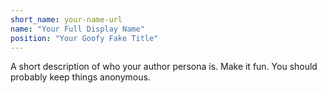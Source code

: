 ```yaml
---
short_name: your-name-url
name: "Your Full Display Name"
position: "Your Goofy Fake Title"
---
```

A short description of who your author persona is. Make it fun. You should probably keep things anonymous.